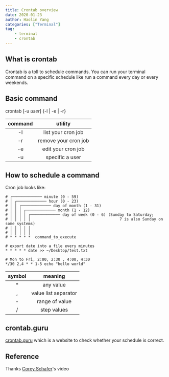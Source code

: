 ```yaml
---
title: Crontab overview
date: 2020-01-23
author: Haolin Yang
categories: ["Terminal"]
tag:
    - terminal
    - crontab
---
```


## What is crontab

Crontab is a toll to schedule commands. You can run your terminal command on a specific schedule like run a command every day or every weekends.

## Basic command

crontab [-u *user*] {-l | -e | -r}

| command |       utility        |
| :-----: | :------------------: |
|   -l    |  list your cron job  |
|   -r    | remove your cron job |
|   -e    |  edit your cron job  |
|   -u    |   specific a user    |

## How to schedule a command

Cron job looks like:

```
# ┌───────────── minute (0 - 59)
# │ ┌───────────── hour (0 - 23)
# │ │ ┌───────────── day of month (1 - 31)
# │ │ │ ┌───────────── month (1 - 12)
# │ │ │ │ ┌───────────── day of week (0 - 6) (Sunday to Saturday;
# │ │ │ │ │                                       7 is also Sunday on some systems)
# │ │ │ │ │
# │ │ │ │ │
# * * * * *  command_to_execute

# export date into a file every minutes
* * * * * date >> ~/Desktop/test.txt

# Mon to Fri, 2:00, 2:30 , 4:00, 4:30
*/30 2,4 * * 1-5 echo "hello world"
```

| symbol |       meaning        |
| :----: | :------------------: |
|   \*   |      any value       |
|   ,    | value list separator |
|   -    |    range of value    |
|   /    |     step values      |

## crontab.guru

[crontab.guru](https://crontab.guru) which is a website to check whether your schedule is correct.

## Reference

Thanks [Corey Schafer](https://www.youtube.com/watch?v=QZJ1drMQz1A)'s video
